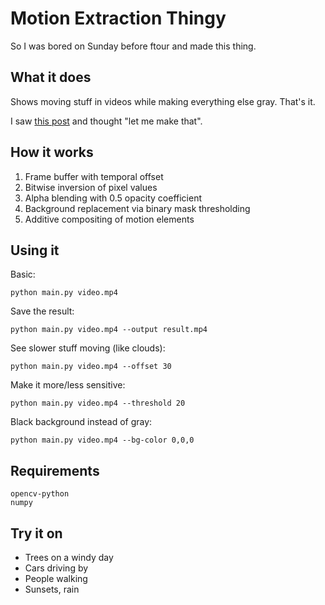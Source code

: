 # Motion Extraction Thingy

So I was bored on Sunday before ftour and made this thing.

## What it does

Shows moving stuff in videos while making everything else gray. That's it.

I saw [this post](https://www.instagram.com/p/DD8JRDjywHv) and thought "let me make that".

## How it works

1. Frame buffer with temporal offset
2. Bitwise inversion of pixel values
3. Alpha blending with 0.5 opacity coefficient
4. Background replacement via binary mask thresholding
5. Additive compositing of motion elements

## Using it

Basic:
```
python main.py video.mp4
```

Save the result:
```
python main.py video.mp4 --output result.mp4
```

See slower stuff moving (like clouds):
```
python main.py video.mp4 --offset 30
```

Make it more/less sensitive:
```
python main.py video.mp4 --threshold 20
```

Black background instead of gray:
```
python main.py video.mp4 --bg-color 0,0,0
```

## Requirements

```
opencv-python
numpy
```

## Try it on

- Trees on a windy day
- Cars driving by
- People walking
- Sunsets, rain

